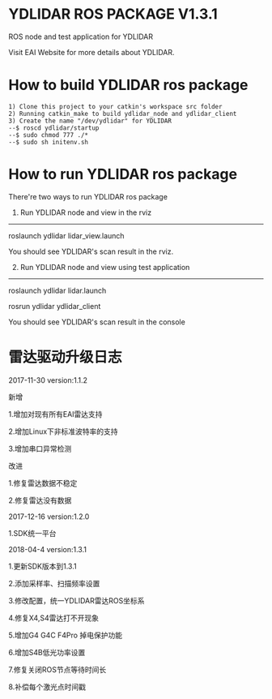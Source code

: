 YDLIDAR ROS PACKAGE V1.3.1
=====================================================================

ROS node and test application for YDLIDAR

Visit EAI Website for more details about YDLIDAR.

How to build YDLIDAR ros package
=====================================================================
    1) Clone this project to your catkin's workspace src folder
    2) Running catkin_make to build ydlidar_node and ydlidar_client
    3) Create the name "/dev/ydlidar" for YDLIDAR
    --$ roscd ydlidar/startup
    --$ sudo chmod 777 ./*
    --$ sudo sh initenv.sh

How to run YDLIDAR ros package
=====================================================================
There're two ways to run YDLIDAR ros package

1. Run YDLIDAR node and view in the rviz
------------------------------------------------------------
roslaunch ydlidar lidar_view.launch

You should see YDLIDAR's scan result in the rviz.

2. Run YDLIDAR node and view using test application
------------------------------------------------------------
roslaunch ydlidar lidar.launch

rosrun ydlidar ydlidar_client

You should see YDLIDAR's scan result in the console





雷达驱动升级日志
=====================================================================
2017-11-30 version:1.1.2

新增

   1.增加对现有所有EAI雷达支持

   2.增加Linux下非标准波特率的支持

   3.增加串口异常检测

改进

   1.修复雷达数据不稳定

   2.修复雷达没有数据

2017-12-16 version:1.2.0

   1.SDK统一平台

2018-04-4 version:1.3.1

   1.更新SDK版本到1.3.1

   2.添加采样率、扫描频率设置

   3.修改配置，统一YDLIDAR雷达ROS坐标系

   4.修复X4,S4雷达打不开现象

   5.增加G4 G4C F4Pro 掉电保护功能

   6.增加S4B低光功率设置

   7.修复关闭ROS节点等待时间长
   
   8.补偿每个激光点时间戳

